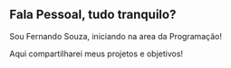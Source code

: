 ## Fala Pessoal, tudo tranquilo?

Sou Fernando Souza, iniciando na area da Programação!

Aqui compartilharei meus projetos e objetivos!

<!--
**dev-fsouza/dev-fsouza** is a ✨ _special_ ✨ repository because its `README.md` (this file) appears on your GitHub profile.

Here are some ideas to get you started:

- 🔭 I’m currently working on ...
- 🌱 I’m currently learning ...
- 👯 I’m looking to collaborate on ...
- 🤔 I’m looking for help with ...
- 💬 Ask me about ...
- 📫 How to reach me: ...
- 😄 Pronouns: ...
- ⚡ Fun fact: ...
-->
